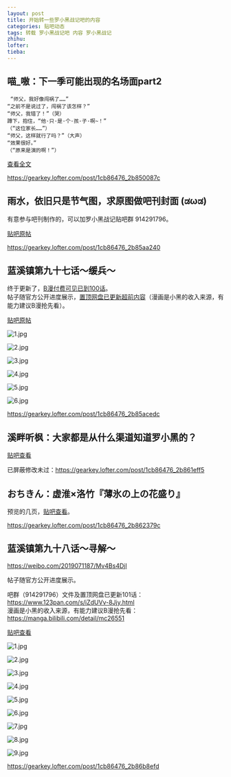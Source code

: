 ```yaml
---
layout: post
title: 开始转一些罗小黑战记吧的内容
categories: 贴吧动态
tags: 转载 罗小黑战记吧 内容 罗小黑战记
zhihu: 
lofter: 
tieba: 
---
```


## 喵_嗷：下一季可能出现的名场面part2

```
 “师父，我好像闯祸了……”
“之前不是说过了，闯祸了该怎样？”
“师父，我错了！”（哭）
蹲下，抱住，“他·只·是·个·孩·子·啊~！”
（“这位家长……”）
“师父，这样就行了吗？”（大声）
“效果很好。”
（“原来是演的啊！”）
```

[查看全文](https://tieba.baidu.com/p/8262289075)

https://gearkey.lofter.com/post/1cb86476_2b850087c

## 雨水，依旧只是节气图，求原图做吧刊封面 (ಡωಡ)

有意参与吧刊制作的，可以加罗小黑战记贴吧群 914291796。

[贴吧原帖](https://tieba.baidu.com/p/8271649580)

https://gearkey.lofter.com/post/1cb86476_2b85aa240

## 蓝溪镇第九十七话～缓兵～

终于更新了，[B漫付费可见已到100话](https://manga.bilibili.com/detail/mc26551)。  
帖子随官方公开进度展示，[置顶网盘已更新超前内容](https://www.123pan.com/s/iZdUVv-8Jjy.html)（漫画是小黑的收入来源，有能力建议B漫抢先看）。

[贴吧原帖](https://tieba.baidu.com/p/8272288000)

![1.jpg](https://s2.loli.net/2023/02/28/oYBhtyUR2CdDfgi.jpg)

![2.jpg](https://s2.loli.net/2023/02/28/8Spq5KWR9NLbsQx.jpg)

![3.jpg](https://s2.loli.net/2023/02/28/xWCVqKJ7DaXRwdL.jpg)

![4.jpg](https://s2.loli.net/2023/02/28/AjIWHXZE7CSegUR.jpg)

![5.jpg](https://s2.loli.net/2023/02/28/ghSY5uyDx6tOqdk.jpg)

![6.jpg](https://s2.loli.net/2023/02/28/CjnDwUz19vEpl4X.jpg)

https://gearkey.lofter.com/post/1cb86476_2b85acedc

## 溪畔听枫：大家都是从什么渠道知道罗小黑的？

[贴吧查看](https://tieba.baidu.com/p/6971146884)

已屏蔽修改未过：https://gearkey.lofter.com/post/1cb86476_2b861eff5

## おちきん：虚淮×洛竹『薄氷の上の花盛り』

预览的几页，[贴吧查看](https://tieba.baidu.com/p/8272403238)。

https://gearkey.lofter.com/post/1cb86476_2b862379c

## 蓝溪镇第九十八话～寻解～

<https://weibo.com/2019071187/Mv4Bs4Djl>

帖子随官方公开进度展示。

吧群（914291796）文件及置顶网盘已更新101话：<https://www.123pan.com/s/iZdUVv-8Jjy.html>  
漫画是小黑的收入来源，有能力建议B漫抢先看：<https://manga.bilibili.com/detail/mc26551>

[贴吧查看](https://tieba.baidu.com/p/8286090642)

![1.jpg](https://s2.loli.net/2023/02/28/wWLnNp8G5bSPDIQ.jpg)

![2.jpg](https://s2.loli.net/2023/02/28/H1V9xs3eCjkImM8.jpg)

![3.jpg](https://s2.loli.net/2023/02/28/3jmDyGoRpYB2etM.jpg)

![4.jpg](https://s2.loli.net/2023/02/28/o12hQNl7jvVkY5O.jpg)

![5.jpg](https://s2.loli.net/2023/02/28/SQJeXRisFG2ojCb.jpg)

![6.jpg](https://s2.loli.net/2023/02/28/utDmBh6JAabNiX9.jpg)

![7.jpg](https://s2.loli.net/2023/02/28/ZXi58mAehUtKWOq.jpg)

![8.jpg](https://s2.loli.net/2023/02/28/yoARJdQs2fK9qUj.jpg)

![9.jpg](https://s2.loli.net/2023/02/28/vB85KNXITin9Gk1.jpg)

https://gearkey.lofter.com/post/1cb86476_2b86b8efd